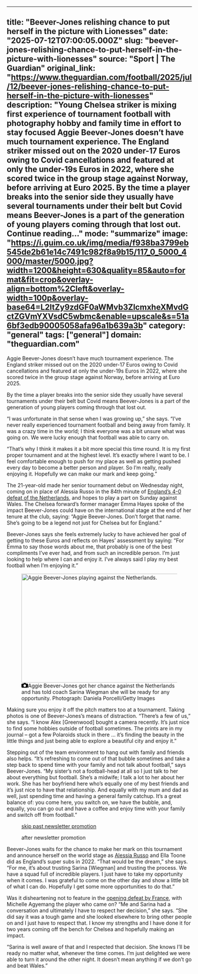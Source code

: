 ---
   title: "Beever-Jones relishing chance to put herself in the picture with Lionesses"
   date: "2025-07-12T07:00:05.000Z"
   slug: "beever-jones-relishing-chance-to-put-herself-in-the-picture-with-lionesses"
   source: "Sport | The Guardian"
   original_link: "https://www.theguardian.com/football/2025/jul/12/beever-jones-relishing-chance-to-put-herself-in-the-picture-with-lionesses"
   description: "Young Chelsea striker is mixing first experience of tournament football with photography hobby and family time in effort to stay focused Aggie Beever-Jones doesn’t have much tournament experience. The England striker missed out on the 2020 under-17 Euros owing to Covid cancellations and featured at only the under-19s Euros in 2022, where she scored twice in the group stage against Norway, before arriving at Euro 2025. By the time a player breaks into the senior side they usually have several tournaments under their belt but Covid means Beever-Jones is a part of the generation of young players coming through that lost out.  Continue reading..."
   mode: "summarize"
   image: "https://i.guim.co.uk/img/media/f938ba3799eb545de2b61e14c7491c982f8a9b15/117_0_5000_4000/master/5000.jpg?width=1200&height=630&quality=85&auto=format&fit=crop&overlay-align=bottom%2Cleft&overlay-width=100p&overlay-base64=L2ltZy9zdGF0aWMvb3ZlcmxheXMvdGctZGVmYXVsdC5wbmc&enable=upscale&s=51a6bf3edb90005058afa96a1b639a3b"
   category: "general"
   tags: ["general"]
   domain: "theguardian.com"
  ---
  <div id="readability-page-1" class="page"><div id="maincontent"><p><span>A</span>ggie Beever-Jones doesn’t have much tournament experience. The England striker missed out on the 2020 under-17 Euros owing to Covid cancellations and featured at only the under-19s Euros in 2022, where she scored twice in the group stage against Norway, before arriving at Euro 2025.</p><p>By the time a player breaks into the senior side they usually have several tournaments under their belt but Covid means Beever-Jones is a part of the generation of young players coming through that lost out.</p><figure id="ea31981a-282a-4265-b3b4-b6e9affc390c" data-spacefinder-role="richLink" data-spacefinder-type="model.dotcomrendering.pageElements.RichLinkBlockElement"><gu-island name="RichLinkComponent" priority="feature" deferuntil="idle" props="{&quot;richLinkIndex&quot;:2,&quot;element&quot;:{&quot;_type&quot;:&quot;model.dotcomrendering.pageElements.RichLinkBlockElement&quot;,&quot;prefix&quot;:&quot;Related: &quot;,&quot;text&quot;:&quot;Coffees, cabin fever and social media: the dos and don’ts of a tournament bubble | Emma Hayes&quot;,&quot;elementId&quot;:&quot;ea31981a-282a-4265-b3b4-b6e9affc390c&quot;,&quot;role&quot;:&quot;richLink&quot;,&quot;url&quot;:&quot;https://www.theguardian.com/football/2025/jul/11/euro-2025-tournament-social-media-sarina-wiegman-lionesses&quot;},&quot;ajaxUrl&quot;:&quot;https://api.nextgen.guardianapps.co.uk&quot;,&quot;format&quot;:{&quot;design&quot;:10,&quot;display&quot;:0,&quot;theme&quot;:2}}"></gu-island></figure><p>“I was unfortunate in that sense when I was growing up,” she says. “I’ve never really experienced tournament football and being away from family. It was a crazy time in the world; I think everyone was a bit unsure what was going on. We were lucky enough that football was able to carry on.</p><p>“That’s why I think it makes it a bit more special this time round. It is my first proper tournament and at the highest level. It’s exactly where I want to be. I feel comfortable enough to push for my place as well as getting pushed every day to become a better person and player. So I’m really, really enjoying it. Hopefully we can make our mark and keep going.”</p><p>The 21-year-old made her senior tournament debut on Wednesday night, coming on in place of Alessia Russo in the 84th minute of <a href="https://www.theguardian.com/football/2025/jul/09/england-netherlands-womens-euro-2025-group-d-match-report" data-link-name="in body link">England’s 4-0 defeat of the Netherlands</a>, and hopes to play a part on Sunday against Wales. The Chelsea forward’s former manager Emma Hayes spoke of the impact Beever-Jones could have on the international stage at the end of her tenure at the club, saying: “Aggie Beever-Jones. Don’t forget that name. She’s going to be a legend not just for Chelsea but for England.”</p><p>Beever-Jones says she feels extremely lucky to have achieved her goal of getting to these Euros and reflects on Hayes’ assessment by saying: “For Emma to say those words about me, that probably is one of the best compliments I’ve ever had, and from such an incredible person. I’m just looking to help where I can and enjoy it. I’ve always said I play my best football when I’m enjoying it.”</p><figure id="48cb06ec-ebae-406f-922d-b665486e5c53" data-spacefinder-role="inline" data-spacefinder-type="model.dotcomrendering.pageElements.ImageBlockElement"><div id="img-2"><picture><source srcset="https://i.guim.co.uk/img/media/9cbaccd529236e324b6d75a6e916762d9a086e85/0_0_4200_2800/master/4200.jpg?width=620&amp;dpr=2&amp;s=none&amp;crop=none" media="(min-width: 660px) and (-webkit-min-device-pixel-ratio: 1.25), (min-width: 660px) and (min-resolution: 120dpi)"><source srcset="https://i.guim.co.uk/img/media/9cbaccd529236e324b6d75a6e916762d9a086e85/0_0_4200_2800/master/4200.jpg?width=620&amp;dpr=1&amp;s=none&amp;crop=none" media="(min-width: 660px)"><source srcset="https://i.guim.co.uk/img/media/9cbaccd529236e324b6d75a6e916762d9a086e85/0_0_4200_2800/master/4200.jpg?width=605&amp;dpr=2&amp;s=none&amp;crop=none" media="(min-width: 480px) and (-webkit-min-device-pixel-ratio: 1.25), (min-width: 480px) and (min-resolution: 120dpi)"><source srcset="https://i.guim.co.uk/img/media/9cbaccd529236e324b6d75a6e916762d9a086e85/0_0_4200_2800/master/4200.jpg?width=605&amp;dpr=1&amp;s=none&amp;crop=none" media="(min-width: 480px)"><source srcset="https://i.guim.co.uk/img/media/9cbaccd529236e324b6d75a6e916762d9a086e85/0_0_4200_2800/master/4200.jpg?width=445&amp;dpr=2&amp;s=none&amp;crop=none" media="(min-width: 320px) and (-webkit-min-device-pixel-ratio: 1.25), (min-width: 320px) and (min-resolution: 120dpi)"><source srcset="https://i.guim.co.uk/img/media/9cbaccd529236e324b6d75a6e916762d9a086e85/0_0_4200_2800/master/4200.jpg?width=445&amp;dpr=1&amp;s=none&amp;crop=none" media="(min-width: 320px)"><img alt="Aggie Beever-Jones playing against the Netherlands." src="https://i.guim.co.uk/img/media/9cbaccd529236e324b6d75a6e916762d9a086e85/0_0_4200_2800/master/4200.jpg?width=445&amp;dpr=1&amp;s=none&amp;crop=none" width="445" height="296.66666666666663" loading="lazy"></picture></div><figcaption data-spacefinder-role="inline"><span><svg width="18" height="13" viewBox="0 0 18 13"><path d="M18 3.5v8l-1.5 1.5h-15l-1.5-1.5v-8l1.5-1.5h3.5l2-2h4l2 2h3.5l1.5 1.5zm-9 7.5c1.9 0 3.5-1.6 3.5-3.5s-1.6-3.5-3.5-3.5-3.5 1.6-3.5 3.5 1.6 3.5 3.5 3.5z"></path></svg></span><span>Aggie Beever-Jones got her chance against the Netherlands and has told coach Sarina Wiegman she will be ready for any opportunity.</span> Photograph: Daniela Porcelli/Getty Images</figcaption></figure><p>Making sure you enjoy it off the pitch matters too at a tournament. Taking photos is one of Beever-Jones’s means of distraction. “There’s a few of us,” she says. “I know Alex [Greenwood] bought a camera recently. It’s just nice to find some hobbies outside of football sometimes. The prints are in my journal – got a few Polaroids stuck in there … it’s finding the beauty in the little things and just being able to explore a beautiful city and enjoy it.”</p><p>Stepping out of the team environment to hang out with family and friends also helps. “It’s refreshing to come out of that bubble sometimes and take a step back to spend time with your family and not talk about football,” says Beever-Jones. “My sister’s not a football-head at all so I just talk to her about everything but football. She’s a midwife; I talk a lot to her about her work. She has her boyfriend here who’s equally one of my best friends and it’s just nice to have that relationship. And equally with my mum and dad as well, just spending time and having a general family catchup. It’s a great balance of: you come here, you switch on, we have the bubble, and, equally, you can go out and have a coffee and enjoy time with your family and switch off from football.”</p><figure data-spacefinder-role="inline" data-spacefinder-type="model.dotcomrendering.pageElements.NewsletterSignupBlockElement"><a data-ignore="global-link-styling" href="#EmailSignup-skip-link-10">skip past newsletter promotion</a><p id="EmailSignup-skip-link-10" tabindex="0" aria-label="after newsletter promotion" role="note">after newsletter promotion</p></figure><p>Beever-Jones waits for the chance to make her mark on this tournament and announce herself on the world stage as <a href="https://www.theguardian.com/football/2022/jul/27/alessia-russo-lionesses-instantly-iconic-backheel-goal-catalyst-for-more-euro-2022" data-link-name="in body link">Alessia Russo</a> and Ella Toone did as England’s super subs in 2022. “That would be the dream,” she says. “For me, it’s about trusting Sarina [Wiegman] and trusting the process. We have a squad full of incredible players. I just have to take my opportunity when it comes. I was grateful to come on the other day and show a little bit of what I can do. Hopefully I get some more opportunities to do that.”</p><p>Was it disheartening not to feature in the <a href="https://www.theguardian.com/football/2025/jul/05/france-england-womens-euro-2025-match-report" data-link-name="in body link">opening defeat by France</a>, with Michelle Agyemang the player who came on? “Me and Sarina had a conversation and ultimately I have to respect her decision,” she says. “She did say it was a tough game and she looked elsewhere to bring other people on and I just have to respect that. I know my strengths and I have done it for two years coming off the bench for Chelsea and hopefully making an impact.</p><p>“Sarina is well aware of that and I respected that decision. She knows I’ll be ready no matter what, whenever the time comes. I’m just delighted we were able to turn it around the other night. It doesn’t mean anything if we don’t go and beat Wales.”</p></div></div>